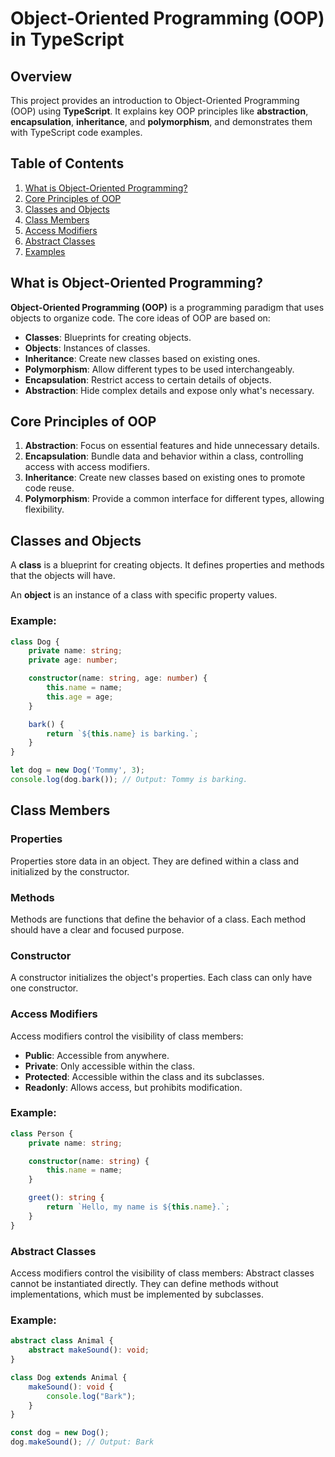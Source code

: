 # Object-Oriented Programming (OOP) in TypeScript

## Overview

This project provides an introduction to Object-Oriented Programming (OOP) using **TypeScript**. It explains key OOP principles like **abstraction**, **encapsulation**, **inheritance**, and **polymorphism**, and demonstrates them with TypeScript code examples.

## Table of Contents
1. [What is Object-Oriented Programming?](#what-is-object-oriented-programming)
2. [Core Principles of OOP](#core-principles-of-oop)
3. [Classes and Objects](#classes-and-objects)
4. [Class Members](#class-members)
5. [Access Modifiers](#access-modifiers)
6. [Abstract Classes](#abstract-classes)
7. [Examples](#examples)

## What is Object-Oriented Programming?

**Object-Oriented Programming (OOP)** is a programming paradigm that uses objects to organize code. The core ideas of OOP are based on:

- **Classes**: Blueprints for creating objects.
- **Objects**: Instances of classes.
- **Inheritance**: Create new classes based on existing ones.
- **Polymorphism**: Allow different types to be used interchangeably.
- **Encapsulation**: Restrict access to certain details of objects.
- **Abstraction**: Hide complex details and expose only what's necessary.

## Core Principles of OOP

1. **Abstraction**: Focus on essential features and hide unnecessary details.
2. **Encapsulation**: Bundle data and behavior within a class, controlling access with access modifiers.
3. **Inheritance**: Create new classes based on existing ones to promote code reuse.
4. **Polymorphism**: Provide a common interface for different types, allowing flexibility.

## Classes and Objects

A **class** is a blueprint for creating objects. It defines properties and methods that the objects will have. 

An **object** is an instance of a class with specific property values.

### Example:
```typescript
class Dog {
    private name: string;
    private age: number;

    constructor(name: string, age: number) {
        this.name = name;
        this.age = age;
    }

    bark() {
        return `${this.name} is barking.`;
    }
}

let dog = new Dog('Tommy', 3);
console.log(dog.bark()); // Output: Tommy is barking.
```
## Class Members

### Properties
Properties store data in an object. They are defined within a class and initialized by the constructor.

### Methods
Methods are functions that define the behavior of a class. Each method should have a clear and focused purpose.

### Constructor
A constructor initializes the object's properties. Each class can only have one constructor.

### Access Modifiers
Access modifiers control the visibility of class members:

- **Public**: Accessible from anywhere.
- **Private**: Only accessible within the class.
- **Protected**: Accessible within the class and its subclasses.
- **Readonly**: Allows access, but prohibits modification.

### Example:
```typescript
class Person {
    private name: string;

    constructor(name: string) {
        this.name = name;
    }

    greet(): string {
        return `Hello, my name is ${this.name}.`;
    }
}
```

### Abstract Classes
Access modifiers control the visibility of class members:
Abstract classes cannot be instantiated directly. They can define methods without implementations, which must be implemented by subclasses.

### Example:
```typescript
abstract class Animal {
    abstract makeSound(): void;
}

class Dog extends Animal {
    makeSound(): void {
        console.log("Bark");
    }
}

const dog = new Dog();
dog.makeSound(); // Output: Bark

```
